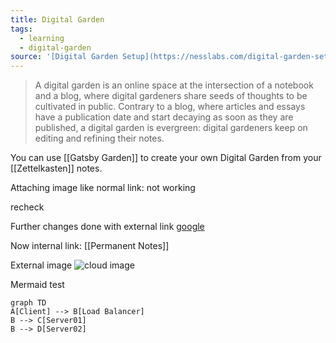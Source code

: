 ```yaml
---
title: Digital Garden
tags:
  - learning
  - digital-garden
source: '[Digital Garden Setup](https://nesslabs.com/digital-garden-set-up)'
---
```


> A digital garden is an online space at the intersection of a notebook and a blog, where digital gardeners share seeds of thoughts to be cultivated in public. Contrary to a blog, where articles and essays have a publication date and start decaying as soon as they are published, a digital garden is evergreen: digital gardeners keep on editing and refining their notes.

You can use [[Gatsby Garden]] to create your own Digital Garden from your [[Zettelkasten]] notes.

Attaching image like normal  link: not working

recheck

Further changes done with external link
[google](https://www.google.com)

Now internal link:
[[Permanent Notes]]

External image
![cloud image](https://images.unsplash.com/photo-1563377176922-062e6ae09ceb)

Mermaid test
```mermaid
graph TD
A[Client] --> B[Load Balancer]
B --> C[Server01]
B --> D[Server02]
```